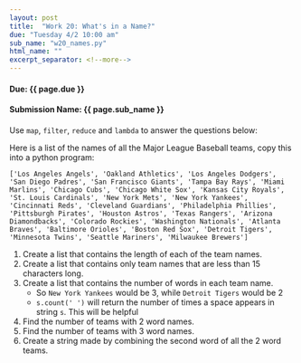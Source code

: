 ```yaml
---
layout: post
title:  "Work 20: What's in a Name?"
due: "Tuesday 4/2 10:00 am"
sub_name: "w20_names.py"
html_name: ""
excerpt_separator: <!--more-->
---
```


#### Due: {{ page.due }}
#### Submission Name: {{ page.sub_name }}

####
Use `map`, `filter`, `reduce` and `lambda` to answer the questions below:

Here is a list of the names of all the Major League Baseball teams, copy this into a python program:
```
['Los Angeles Angels', 'Oakland Athletics', 'Los Angeles Dodgers', 'San Diego Padres', 'San Francisco Giants', 'Tampa Bay Rays', 'Miami Marlins', 'Chicago Cubs', 'Chicago White Sox', 'Kansas City Royals', 'St. Louis Cardinals', 'New York Mets', 'New York Yankees', 'Cincinnati Reds', 'Cleveland Guardians', 'Philadelphia Phillies', 'Pittsburgh Pirates', 'Houston Astros', 'Texas Rangers', 'Arizona Diamondbacks', 'Colorado Rockies', 'Washington Nationals', 'Atlanta Braves', 'Baltimore Orioles', 'Boston Red Sox', 'Detroit Tigers', 'Minnesota Twins', 'Seattle Mariners', 'Milwaukee Brewers']
```
1. Create a list that contains the length of each of the team names.
2. Create a list that contains only team names that are less than 15 characters long.
3. Create a list that contains the number of words in each team name.
   - So `New York Yankees` would be 3, while `Detroit Tigers` would be 2
   - `s.count(' ')` will return the number of times a space appears in string `s`. This will be helpful
4. Find the number of teams with 2 word names.
5. Find the number of teams with 3 word names.
6. Create a string made by combining the second word of all the 2 word teams.
